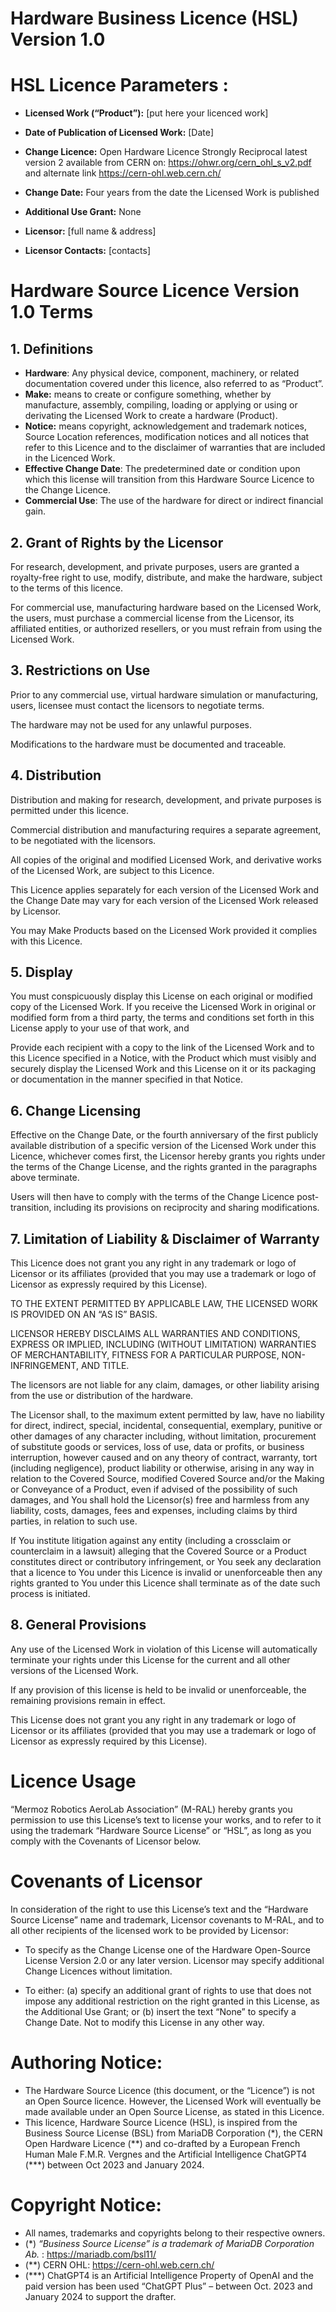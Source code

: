 # Hardware Business Licence (HSL) Version 1.0 

# HSL Licence Parameters :

- **Licensed Work (“Product”):** [put here your licenced work]

- **Date of Publication of Licensed Work:** [Date]

- **Change Licence:** Open Hardware Licence Strongly Reciprocal latest version 2 available from CERN on: <https://ohwr.org/cern_ohl_s_v2.pdf> and alternate link <https://cern-ohl.web.cern.ch/> 

- **Change Date:** Four years from the date the Licensed Work is published

- **Additional Use Grant:** None

- **Licensor:** [full name & address]

- **Licensor Contacts:** [contacts]



# Hardware Source Licence Version 1.0 Terms 

## 1\. Definitions
- **Hardware**: Any physical device, component, machinery, or related documentation covered under this licence, also referred to as “Product”.
- **Make:** means to create or configure something, whether by manufacture, assembly, compiling, loading or applying or using or derivating the Licensed Work to create a hardware (Product).
- **Notice:** means copyright, acknowledgement and trademark notices, Source Location references, modification notices and all notices that refer to this Licence and to the disclaimer of warranties that are included in the Licenced Work.
- **Effective Change Date**: The predetermined date or condition upon which this license will transition from this Hardware Source Licence to the Change Licence.
- **Commercial Use**: The use of the hardware for direct or indirect financial gain.

## 2\. Grant of Rights by the Licensor
For research, development, and private purposes, users are granted a royalty-free right to use, modify, distribute, and make the hardware, subject to the terms of this licence.

For commercial use, manufacturing hardware based on the Licensed Work, the users, must purchase a commercial license from the Licensor, its affiliated entities, or authorized resellers, or you must refrain from using the Licensed Work.

## 3\. Restrictions on Use
Prior to any commercial use, virtual hardware simulation or manufacturing, users, licensee must contact the licensors to negotiate terms.

The hardware may not be used for any unlawful purposes.

Modifications to the hardware must be documented and traceable.

## 4\. Distribution
Distribution and making for research, development, and private purposes is permitted under this licence.

Commercial distribution and manufacturing requires a separate agreement, to be negotiated with the licensors.

All copies of the original and modified Licensed Work, and derivative works of the Licensed Work, are subject to this Licence. 

This Licence applies separately for each version of the Licensed Work and the Change Date may vary for each version of the Licensed Work released by Licensor.

You may Make Products based on the Licensed Work provided it complies with this Licence.

## 5\. Display
You must conspicuously display this License on each original or modified copy of the Licensed Work. If you receive the Licensed Work in original or modified form from a third party, the terms and conditions set forth in this License apply to your use of that work, and 

Provide each recipient with a copy to the link of the Licensed Work and to this Licence specified in a Notice, with the Product which must visibly and securely display the Licensed Work and this License  on it or its packaging or documentation in the manner specified in that Notice.

## 6\. Change Licensing 
Effective on the Change Date, or the fourth anniversary of the first publicly available distribution of a specific version of the Licensed Work under this Licence, whichever comes first, the Licensor hereby grants you rights under the terms of the Change License, and the rights granted in the paragraphs above terminate.

Users will then have to comply with the terms of the Change Licence post-transition, including its provisions on reciprocity and sharing modifications.


## 7\. Limitation of Liability & Disclaimer of Warranty

This Licence does not grant you any right in any trademark or logo of Licensor or its affiliates (provided that you may use a trademark or logo of Licensor as expressly required by this License).

TO THE EXTENT PERMITTED BY APPLICABLE LAW, THE LICENSED WORK IS PROVIDED ON AN “AS IS” BASIS. 

LICENSOR HEREBY DISCLAIMS ALL WARRANTIES AND CONDITIONS, EXPRESS OR IMPLIED, INCLUDING (WITHOUT LIMITATION) WARRANTIES OF MERCHANTABILITY, FITNESS FOR A PARTICULAR PURPOSE, NON-INFRINGEMENT, AND TITLE.

The licensors are not liable for any claim, damages, or other liability arising from the use or distribution of the hardware.

The Licensor shall, to the maximum extent permitted by law, have no liability for direct, indirect, special, incidental, consequential, exemplary, punitive or other damages of any character including, without limitation, procurement of substitute goods or services, loss of use, data or profits, or business interruption, however caused and on any theory of contract, warranty, tort (including negligence), product liability or otherwise, arising in any way in relation to the Covered Source, modified Covered Source and/or the Making or Conveyance of a Product, even if advised of the possibility of such damages, and You shall hold the Licensor(s) free and harmless from any liability, costs, damages, fees and expenses, including claims by third parties, in relation to such use.

If You institute litigation against any entity (including a crossclaim or counterclaim in a lawsuit) alleging that the Covered Source or a Product constitutes direct or contributory infringement, or You seek any declaration that a licence to You under this Licence is invalid or unenforceable then any rights granted to You under this Licence shall terminate as of the date such process is initiated.



## 8\. General Provisions
Any use of the Licensed Work in violation of this License will automatically terminate your rights under this License for the current and all other versions of the Licensed Work.

If any provision of this license is held to be invalid or unenforceable, the remaining provisions remain in effect.

This License does not grant you any right in any trademark or logo of Licensor or its affiliates (provided that you may use a trademark or logo of Licensor as expressly required by this License).


# Licence Usage

“Mermoz Robotics AeroLab Association” (M-RAL) hereby grants you permission to use this License’s text to license your works, and to refer to it using the trademark “Hardware Source License” or “HSL”, as long as you comply with the Covenants of Licensor below.

# Covenants of Licensor
In consideration of the right to use this License’s text and the “Hardware Source License” name and trademark, Licensor covenants to M-RAL, and to all other recipients of the licensed work to be provided by Licensor:

- To specify as the Change License one of the Hardware Open-Source License Version 2.0 or any later version. Licensor may specify additional Change Licences without limitation.

- To either: (a) specify an additional grant of rights to use that does not impose any additional restriction on the right granted in this License, as the Additional Use Grant; or (b) insert the text “None” to specify a Change Date. Not to modify this License in any other way.



# Authoring Notice:

- The Hardware Source Licence (this document, or the “Licence”) is not an Open Source licence. However, the Licensed Work will eventually be made available under an Open Source License, as stated in this Licence.
- This licence, Hardware Source Licence (HSL), is inspired from the Business Source License (BSL) from MariaDB Corporation (\*), the CERN Open Hardware Licence (\*\*) and co-drafted by a European French Human Male F.M.R. Vergnes and the Artificial Intelligence ChatGPT4 (\*\*\*) between Oct 2023 and January 2024.

# Copyright Notice:
- All names, trademarks and copyrights belong to their respective owners.
- (\*) *“Business Source License” is a trademark of MariaDB Corporation Ab.* :  <https://mariadb.com/bsl11/> 
- (\*\*) CERN OHL: <https://cern-ohl.web.cern.ch/> 
- (\*\*\*) ChatGPT4 is an Artificial Intelligence Property of OpenAI and the paid version has been used “ChatGPT Plus” – between Oct. 2023 and January 2024 to support the drafter.

